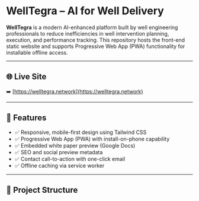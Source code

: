 # WellTegra – AI for Well Delivery

**WellTegra** is a modern AI-enhanced platform built by well engineering professionals to reduce inefficiencies in well intervention planning, execution, and performance tracking. This repository hosts the front-end static website and supports Progressive Web App (PWA) functionality for installable offline access.

---

## 🌐 Live Site

➡️ [https://welltegra.network](https://welltegra.network)

---

## 🚀 Features

- ✅ Responsive, mobile-first design using Tailwind CSS
- ✅ Progressive Web App (PWA) with install-on-phone capability
- ✅ Embedded white paper preview (Google Docs)
- ✅ SEO and social preview metadata
- ✅ Contact call-to-action with one-click email
- ✅ Offline caching via service worker

---

## 📁 Project Structure

